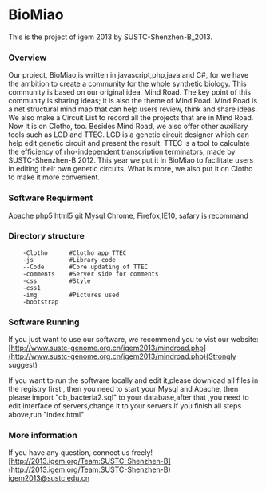 BioMiao
=======
This is the project of igem 2013 by SUSTC-Shenzhen-B_2013.

### Overview

Our project, BioMiao,is written in javascript,php,java and C#, for we have the ambition to create a community for the whole synthetic biology. This community is based on our original idea, Mind Road. The key point of this community is sharing ideas; it is also the theme of Mind Road. Mind Road is a net structural mind map that can help users review, think and share ideas. We also make a Circuit List to record all the projects that are in Mind Road. Now it is on Clotho, too. Besides Mind Road, we also offer other auxiliary tools such as LGD and TTEC. LGD is a genetic circuit designer which can help edit genetic circuit and present the result. TTEC is a tool to calculate the efficiency of rho-independent transcription terminators, made by SUSTC-Shenzhen-B 2012. This year we put it in BioMiao to facilitate users in editing their own genetic circuits. What is more, we also put it on Clotho to make it more convenient.

### Software Requirment
Apache
php5
html5
git
Mysql
Chrome, Firefox,IE10, safary is recommand

### Directory structure
		-Clotho      #Clotho app TTEC
		-js          #Library code
		--Code       #Core updating of TTEC
		-comments    #Server side for comments
		-css         #Style
		-css1        
		-img         #Pictures used
		-bootstrap


### Software Running
If you just want to use our software, we recommend you to vist our website:[http://www.sustc-genome.org.cn/igem2013/mindroad.php](http://www.sustc-genome.org.cn/igem2013/mindroad.php)(Strongly suggest)<br/>

If you want to run the software locally and edit it,please download  all files in the registry first , then you need to start your Mysql and Apache,
then please import "db_bacteria2.sql" to your database,after that ,you need to edit interface of servers,change it to your servers.If you finish all steps above,run "index.html"


### More information
If you have any question, connect us freely!<br/>
[http://2013.igem.org/Team:SUSTC-Shenzhen-B](http://2013.igem.org/Team:SUSTC-Shenzhen-B)<br/>
igem2013@sustc.edu.cn
